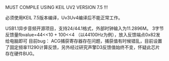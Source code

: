 MUST COMPILE USING KEIL UV2 VERSION 7.5 !!!

必须使用KEIL 7.5版本编译，Uv3Uv4编译后不能正常工作。

USB1.1异步音频开源项目，支持24/44.1格式，外部时钟输入为11.2896M。
3字节反馈量fbvalue=44<<10 + 100<<4  （以44100Hz为例），放入反馈端点0x82发给电脑即可
目前bug：
ACG捕获寄存器存在问题，捕获值有时候错乱，目前设置了固定频率11290计算反馈，另外经过研究声擎D3反馈值始终不变，怀疑此芯片存在硬件BUG。
